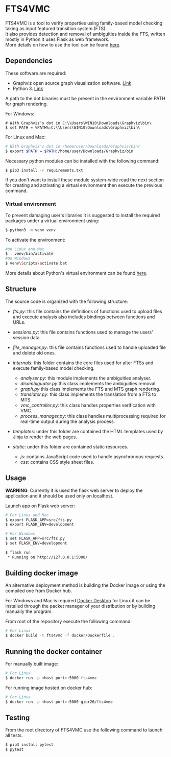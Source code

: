# FTS4VMC #

FTS4VMC is a tool to verify properties using family-based model checking taking as input featured transition system (FTS).  
It also provides detection and removal of ambiguities inside the FTS, written mostly in Python it uses Flask as web framework.  
More details on how to use the tool can be found [here](https://github.com/fts4vmc/FTS4VMC/blob/master/MANUAL.md "User manual").

## Dependencies ##

These software are required:

+ Graphviz open source graph visualization software. [Link](https://graphviz.org/download/ "Graphviz")
+ Python 3. [Link](https://www.python.org/downloads/ "Python 3")

A path to the dot binaries must be present in the environment variable PATH for graph rendering.  

For Windows:
```
# With Graphviz's dot in C:\\Users\WIN10\Downloads\Graphviz\bin\
$ set PATH = %PATH%;C:\\Users\WIN10\Downloads\Graphviz\bin\
```

For Linux and Mac:
```bash
# With Graphviz's dot in /home/user/Downloads/Graphviz/bin/
$ export $PATH = $PATH:/home/user/Downloads/Graphviz/bin
```

Necessary python modules can be installed with the following command:
```bash
$ pip3 install -r requirements.txt
```

If you don't want to install these module system-wide read the next section for creating and activating a virtual environment then execute the previous command.

### Virtual environment ###

To prevent damaging user's libraries it is suggested to install the required packages under a virtual environment using:
```bash
$ python3 -m venv venv
```

To activate the environment:
```bash
#On Linux and Mac
$ . venv/bin/activate
#On Windows
$ venv\Scripts\activate.bat
```

More details about Python's virtual environment can be found [here](https://docs.python.org/3/library/venv.html "venv").

## Structure ##

The source code is organized with the following structure:

+ *fts.py*: this file contains the definitions of functions used to upload files and execute analysis also includes bindings between functions and URLs.
+ *sessions.py*: this file contains functions used to manage the users' session data.
+ *file_manager.py*: this file contains functions used to handle uploaded file and delete old ones.

+ *internals*: this folder contains the core files used for alter FTSs and execute family-based model checking.
	* *analyser.py*: this module implements the ambiguities analyser.
	* *disambiguator.py* this class implements the ambiguities removal.
	* *graph.py* this class implements the FTS and MTS graph rendering.
	* *translator.py*: this class implements the translation from a FTS to MTS.
	* *vmc_controller.py*: this class handles properties verification with VMC.
	* *process_manager.py*: this class handles multiprocessing required for real-time output during the analysis process.

+ *templates*: under this folder are contained the HTML templates used by Jinja to render the web pages.

+ *static*: under this folder are contained static resources.
	* *js*: contains JavaScript code used to handle asynchronous requests.
	* *css*: contains CSS style sheet files.


## Usage ##

**WARNING**: Currently it is used the flask web server to deploy the application and it should be used only on localhost.

Launch app on Flask web server:
```bash
# For Linux and Mac
$ export FLASK_APP=src/fts.py
$ export FLASK_ENV=development

# For Windows
$ set FLASK_APP=src/fts.py
$ set FLASK_ENV=development

$ flask run
 * Running on http://127.0.0.1:5000/
```

## Building docker image ##

An alternative deployment method is building the Docker image or using the compiled one from Docker hub.  

For Windows and Mac is required [Docker Desktop](https://www.docker.com/products/docker-desktop) for Linux it can be installed through the packet manager of your distribution or by building manually the program.

From root of the repository execute the following command:

```bash
# For Linux
$ docker build -t fts4vmc -f docker/Dockerfile .
```

## Running the docker container ##

For manually built image:

```bash
# For Linux
$ docker run -p <host port>:5000 fts4vmc
```
For running image hosted on docker hub:

```bash
# For Linux
$ docker run -p <host port>:5000 gior26/fts4vmc
```
## Testing ##

From the root directory of FTS4VMC use the following command to launch all tests.

```bash
$ pip3 install pytest
$ pytest 
```